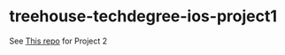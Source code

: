 # treehouse-techdegree-ios-project1


See [This repo][link01] for Project 2

[link01]: https://github.com/Crossroadsman/treehouse-techdegree-ios-project2

